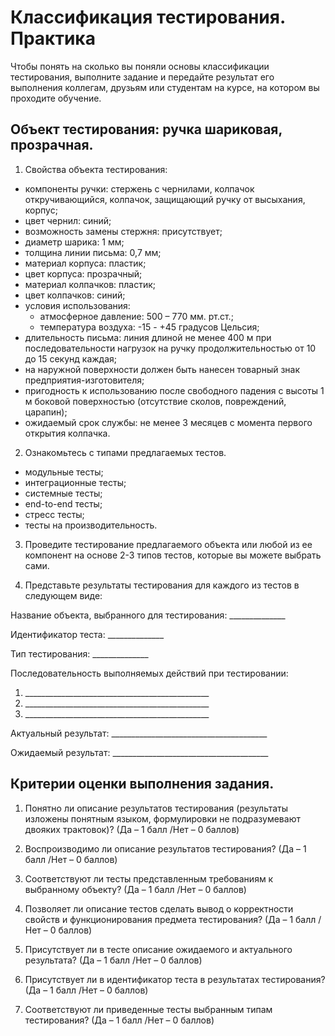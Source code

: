 # Классификация тестирования. Практика

Чтобы понять на сколько вы поняли основы классификации тестирования, выполните задание и передайте результат его
выполнения коллегам, друзьям или студентам на курсе, на котором вы проходите обучение.

## Объект тестирования: ручка шариковая, прозрачная.

1. Свойства объекта тестирования:

+ компоненты ручки: стержень с чернилами, колпачок откручивающийся, колпачок, защищающий ручку от высыхания, корпус;
+ цвет чернил: синий;
+ возможность замены стержня: присутствует;
+ диаметр шарика: 1 мм;
+ толщина линии письма: 0,7 мм;
+ материал корпуса: пластик;
+ цвет корпуса: прозрачный;
+ материал колпачков: пластик;
+ цвет колпачков: синий;
+ условия использования:
    + атмосферное давление: 500 – 770 мм. рт.ст.;
    + температура воздуха: -15 - +45 градусов Цельсия;
+ длительность письма: линия длиной не менее 400 м при последовательности нагрузок на ручку продолжительностью от 10 до
  15 секунд каждая;
+ на наружной поверхности должен быть нанесен товарный знак предприятия-изготовителя;
+ пригодность к использованию после свободного падения с высоты 1 м боковой поверхностью (отсутствие сколов,
  повреждений, царапин);
+ ожидаемый срок службы: не менее 3 месяцев с момента первого открытия колпачка.

2. Ознакомьтесь с типами предлагаемых тестов.

+ модульные тесты;
+ интеграционные тесты;
+ системные тесты;
+ end-to-end тесты;
+ стресс тесты;
+ тесты на производительность.

3. Проведите тестирование предлагаемого объекта или любой из ее компонент на основе 2-3 типов тестов, которые вы можете
   выбрать сами.

4. Представьте результаты тестирования для каждого из тестов в следующем виде:

Название объекта, выбранного для тестирования: ______________

Идентификатор теста: ______________

Тип тестирования: ______________

Последовательность выполняемых действий при тестировании:

1. \______________________________________________
2. \______________________________________________
3. \______________________________________________

Актуальный результат: _______________________________________

Ожидаемый результат: _______________________________________

## Критерии оценки выполнения задания.

1. Понятно ли описание результатов тестирования (результаты изложены понятным языком, формулировки не подразумевают
   двояких трактовок)? (Да – 1 балл /Нет – 0 баллов)

2. Воспроизводимо ли описание результатов тестирования? (Да – 1 балл /Нет – 0 баллов)

3. Соответствуют ли тесты представленным требованиям к выбранному объекту? (Да – 1 балл /Нет – 0 баллов)

4. Позволяет ли описание тестов сделать вывод о корректности свойств и функционирования предмета тестирования? (Да – 1
   балл /Нет – 0 баллов)

5. Присутствует ли в тесте описание ожидаемого и актуального результата? (Да – 1 балл /Нет – 0 баллов)

6. Присутствует ли в идентификатор теста в результатах тестирования? (Да – 1 балл /Нет – 0 баллов)

7. Соответствуют ли приведенные тесты выбранным типам тестирования? (Да – 1 балл /Нет – 0 баллов)

